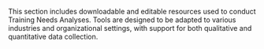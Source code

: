 This section includes downloadable and editable resources used to conduct Training Needs Analyses. Tools are designed to be adapted to various industries and organizational settings, with support for both qualitative and quantitative data collection.
